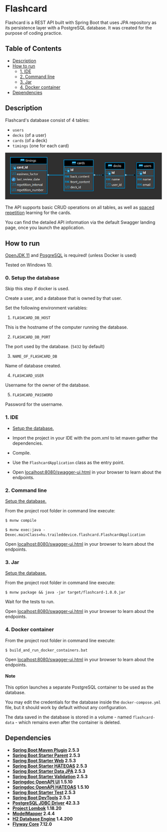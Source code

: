 # Flashcard

Flashcard is a REST API built with Spring Boot that uses JPA repository as its persistence layer with a PostgreSQL database. It was created for the purpose of coding practice.

## Table of Contents

* [Description](#Description)
* [How to run](#How-to-run)
  * [1. IDE](#1-IDE)
  * [2. Command line](#2-Command-line)
  * [3. Jar](#3-Jar)
  * [4. Docker container](#4-Docker-container)
* [Dependencies](#Dependencies)


## Description

Flashcard's database consist of 4 tables:
- `users`
- `decks` (of a user)
- `cards` (of a deck)
- `timings` (one for each card)

![alt text](flashcard-ER.png)

The API supports basic CRUD operations on all tables, as well as [spaced repetition](https://en.wikipedia.org/wiki/SuperMemo#Description_of_SM-2_algorithm) learning for the cards.

You can find the detailed API information via the default Swagger landing page, once you launch the application.


## How to run

[OpenJDK 11](https://adoptopenjdk.net/?variant=openjdk11&jvmVariant=hotspot) and [PosgreSQL](https://www.postgresql.org/download/) is required! (unless Docker is used)

Tested on Windows 10.

### 0. Setup the database 

Skip this step if docker is used.

Create a user, and a database that is owned by that user.

Set the following environment variables:

1. `FLASHCARD_DB_HOST`

This is the hostname of the computer running the database.

2. `FLASHCARD_DB_PORT`

The port used by the database. (`5432` by default)

3. `NAME_OF_FLASHCARD_DB`

Name of database created.

4. `FLASHCARD_USER`

Username for the owner of the database.

5. `FLASHCARD_PASSWORD`

Password for the username.


### 1. IDE

- [Setup the database.](#0-Setup-the-database)

- Import the project in your IDE with the pom.xml to let maven gather the dependencies.

- Compile.

- Use the `FlashcardApplication` class as the entry point.

- Open [localhost:8080/swagger-ui.html](localhost:8080/swagger-ui.html) in your browser to learn about the endpoints.

### 2. Command line

[Setup the database.](#0-Setup-the-database)

From the project root folder in command line execute:
```console
$ mvnw compile
```
```console
$ mvnw exec:java -Dexec.mainClass=hu.traileddevice.flashcard.FlashcardApplication
```

Open [localhost:8080/swagger-ui.html](localhost:8080/swagger-ui.html) in your browser to learn about the endpoints.

### 3. Jar

[Setup the database.](#0-Setup-the-database)

From the project root folder in command line execute:
```console
$ mvnw package && java -jar target/flashcard-1.0.0.jar
```

Wait for the tests to run.

Open [localhost:8080/swagger-ui.html](localhost:8080/swagger-ui.html) in your browser to learn about the endpoints.

### 4. Docker container

From the project root folder in command line execute:

```console
$ build_and_run_docker_containers.bat
```

Open [localhost:8080/swagger-ui.html](localhost:8080/swagger-ui.html) in your browser to learn about the endpoints.

#### Note

This option launches a separate PostgreSQL container to be used as the database.

You may edit the credentials for the database inside the `docker-compose.yml` file, but it should work by default without any configuration.

The data saved in the database is stored in a volume - named `flashcard-data` - which remains even after the container is deleted.

## Dependencies

* **[Spring Boot Maven Plugin](https://mvnrepository.com/artifact/org.springframework.boot/spring-boot-maven-plugin/2.5.3) 2.5.3**
* **[Spring Boot Starter Parent](https://mvnrepository.com/artifact/org.springframework.boot/spring-boot-starter-parent/2.5.3) 2.5.3**
* **[Spring Boot Starter Web](https://mvnrepository.com/artifact/org.springframework.boot/spring-boot-starter-web/2.5.3) 2.5.3**
* **[Spring Boot Starter HATEOAS](https://mvnrepository.com/artifact/org.springframework.boot/spring-boot-starter-hateoas/2.5.3) 2.5.3**
* **[Spring Boot Starter Data JPA](https://mvnrepository.com/artifact/org.springframework.boot/spring-boot-starter-data-jpa/2.5.3)  2.5.3**
* **[Spring Boot Starter Validation](https://mvnrepository.com/artifact/org.springframework.boot/spring-boot-starter-validation/2.5.3) 2.5.3**
* **[Springdoc OpenAPI UI](https://mvnrepository.com/artifact/org.springdoc/springdoc-openapi-ui/1.5.10) 1.5.10**
* **[Springdoc OpenAPI HATEOAS](https://mvnrepository.com/artifact/org.springdoc/springdoc-openapi-hateoas/1.5.10) 1.5.10**
* **[Spring Boot Starter Test](https://mvnrepository.com/artifact/org.springframework.boot/spring-boot-starter-test/2.5.3) 2.5.3**
* **[Spring Boot DevTools](https://mvnrepository.com/artifact/org.springframework.boot/spring-boot-devtools/2.5.3) 2.5.3**
* **[PostgreSQL JDBC Driver](https://mvnrepository.com/artifact/org.postgresql/postgresql/42.2.23) 42.3.3**
* **[Project Lombok](https://mvnrepository.com/artifact/org.projectlombok/lombok/1.18.20) 1.18.20**
* **[ModelMapper](https://mvnrepository.com/artifact/org.modelmapper/modelmapper/2.4.4) 2.4.4**
* **[H2 Database Engine](https://mvnrepository.com/artifact/com.h2database/h2/1.4.200) 1.4.200**
* **[Flyway Core](https://mvnrepository.com/artifact/org.flywaydb/flyway-core/7.12.0) 7.12.0**
